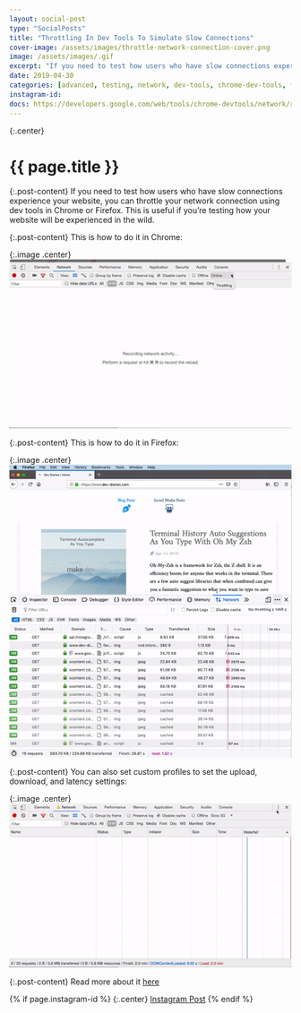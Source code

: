 ```yaml
---
layout: social-post
type: "SocialPosts"
title: "Throttling In Dev Tools To Simulate Slow Connections"
cover-image: /assets/images/throttle-network-connection-cover.png
image: /assets/images/.gif
excerpt: "If you need to test how users who have slow connections experience your website, you can throttle your network connection."
date: 2019-04-30
categories: [advanced, testing, network, dev-tools, chrome-dev-tools, firefox-dev-tools]
instagram-id: 
docs: https://developers.google.com/web/tools/chrome-devtools/network/reference#throttling
---
```

{:.center}
# {{ page.title }}

{:.post-content}
If you need to test how users who have slow connections experience your website, you can throttle your network connection
using dev tools in Chrome or Firefox. This is useful if you’re testing how your website will be experienced in the wild.

{:.post-content}
This is how to do it in Chrome:

{:.image .center}
![chrome-throttling](/assets/images/chrome-throttling.gif)

{:.post-content}
This is how to do it in Firefox:

{:.image .center}
![chrome-throttling](/assets/images/firefox-throttling.gif)

{:.post-content}
You can also set custom profiles to set the upload, download, and latency settings:

{:.image .center}
![chrome-custom-throttling](/assets/images/custom-chrome-throttling-profile.gif)

{:.post-content}
Read more about it <a href="{{page.docs}}" target="_blank">here</a>

{% if page.instagram-id %}
{:.center}
<a class="insta-link" href="https://www.instagram.com/p/{{page.instagram-id}}" target="_blank">Instagram Post</a>
{% endif %}
